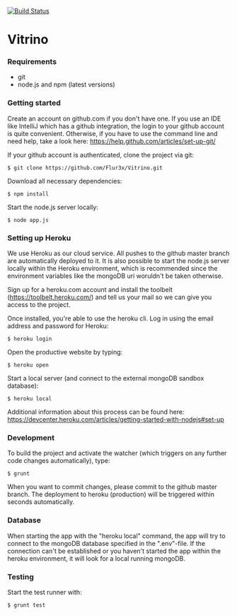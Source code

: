 [![Build Status](https://travis-ci.com/Flur3x/Vitrino.svg?token=HAauytqpvPqx5oqGBkQp&branch=master)](https://travis-ci.com/Flur3x/Vitrino)

# Vitrino

### Requirements

  - git
  - node.js and npm (latest versions)
  

### Getting started

Create an account on github.com if you don't have one. If you use an IDE like IntelliJ which has a github integration, the login to your github account is quite convenient. Otherwise, if you have to use the command line and need help, take a look here: https://help.github.com/articles/set-up-git/

If your github account is authenticated, clone the project via git:

```
$ git clone https://github.com/Flur3x/Vitrino.git
```

Download all necessary dependencies:

```
$ npm install
```

Start the node.js server locally:

```
$ node app.js
```


### Setting up Heroku

We use Heroku as our cloud service. All pushes to the github master branch are automatically deployed to it. It is also possible to start the node.js server locally within the Heroku environment, which is recommended since the environment variables like the mongoDB uri woruldn't be taken otherwise.

Sign up for a heroku.com account and install the toolbelt (https://toolbelt.heroku.com/) and tell us your mail so we can give you access to the project.

Once installed, you're able to use the heroku cli. Log in using the email address and password for Heroku:

```
$ heroku login
```

Open the productive website by typing:

```
$ heroku open
```

Start a local server (and connect to the external mongoDB sandbox database):

```
$ heroku local
```

Additional information about this process can be found here: https://devcenter.heroku.com/articles/getting-started-with-nodejs#set-up


### Development

To build the project and activate the watcher (which triggers on any further code changes automatically), type:

```
$ grunt
```

When you want to commit changes, please commit to the github master branch. The deployment to heroku (production) will be triggered within seconds automatically.

### Database

When starting the app with the "heroku local" command, the app will try to connect to the mongoDB database specified in the ".env"-file. If the connection can't be established or you haven't started the app within the heroku environment, it will look for a local running mongoDB.

### Testing

Start the test runner with:

```
$ grunt test
```
